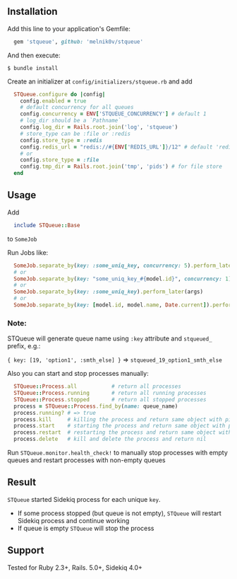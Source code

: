 ## Installation

Add this line to your application's Gemfile:

```ruby
  gem 'stqueue', github: 'melnik0v/stqueue'
```

And then execute:

    $ bundle install

Create an initializer at `config/initializers/stqueue.rb` and add
```ruby
  STQueue.configure do |config|
    config.enabled = true
    # default concurrency for all queues
    config.concurrency = ENV['STQUEUE_CONCURRENCY'] # default 1
    # log_dir should be a `Pathname`
    config.log_dir = Rails.root.join('log', 'stqueue')
    # store_type can be :file or :redis
    config.store_type = :redis
    config.redis_url = "redis://#{ENV['REDIS_URL']}/12" # default 'redis://localhost:6379/12'
    # or
    config.store_type = :file
    config.tmp_dir = Rails.root.join('tmp', 'pids') # for file store
  end
```

## Usage

Add
```ruby
  include STQueue::Base
```
to `SomeJob`

Run Jobs like:
```ruby
  SomeJob.separate_by(key: :some_uniq_key, concurrency: 5).perform_later(args)
  # or 
  SomeJob.separate_by(key: "some_uniq_key_#{model.id}", concurrency: 1).perform_later(args)
  # or
  SomeJob.separate_by(key: :some_uniq_key).perform_later(args)
  # or 
  SomeJob.separate_by(key: [model.id, model.name, Date.current]).perform_later(args)
```

### Note:
STQueue will generate queue name using `:key` attribute and `stqueued_` prefix, e.g.:

`{ key: [19, 'option1', :smth_else] }` => `stqueued_19_option1_smth_else`

Also you can start and stop processes manually:
```ruby
  STQueue::Process.all           # return all processes
  STQueue::Process.running       # return all running processes
  STQueue::Process.stopped       # return all stopped processes
  process = STQueue::Process.find_by(name: queue_name)
  process.running? # => true
  process.kill     # killing the process and return same object with pid = nil
  process.start    # starting the process and return same object with pid
  process.restart  # restarting the process and return same object with updated pid
  process.delete   # kill and delete the process and return nil
```

Run `STQueue.monitor.health_check!` to manually stop processes with empty queues and restart processes with non-empty queues

## Result

`STQueue` started Sidekiq process for each unique `key`.
 - If some process stopped (but queue is not empty), `STQueue` will restart Sidekiq process and continue working
 - If queue is empty `STQueue` will stop the process

## Support

Tested for Ruby 2.3+, Rails. 5.0+, Sidekiq 4.0+
